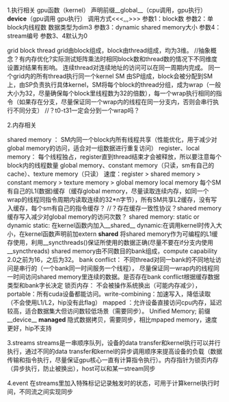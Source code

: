 1.执行相关
gpu函数（kernel）
声明前缀__global__（cpu调用，gpu执行） __device__（gpu调用 gpu执行）
调用方式<<<,,,>>> 参数1：block数   参数2：单block内线程数 数据类型为dim3
                               参数3：dynamic shared memory大小 参数4： stream编号 参数3、4默认为0

grid block thread
grid由block组成，block由thread组成，均为3维。
//抽象概念？有内存优化?实际测试矩阵乘法时相同block数和thread数的情况下不同维度设置对结果有影响。
连续thread对连续地址的访问可以在同一周期内完成。
同一个grid内的所有thread执行同一个kernel
SM
由SP组成，block会被分配到SM上，由SP负责执行具体kernel，SM将每个block的thread分组，成为wrap（一般大小为32，尽量确保每个block里线程数为32的倍数），每一个wrap执行相同的指令（如果存在分支，尽量保证同一个wrap内的线程在同一分支内，否则会串行执行不同分支）
//？t0-t31一定会分到一个wrap吗？


2.内存相关

shared memory ： SM内同一个block内所有线程共享（性能优化，用于减少对global memory的访问，适合对一组数据进行重复访问）
register、local memory： 每个线程独占，register直到thread结束才会被释放，所以要注意每个block内的线程数量
global memory、constant memory（只读，sm有自己的cache）、texture memory（只读）
速度：register > shared memory > constant memory > texture memory > global memory local memory
每个SM有自己的L1(数据)缓存（缓存global memory，尽量读取连续内存，如同一个wrap的线程同指令周期内读取连续的32*n字节），所有SM共享L2缓存，没有写入缓存，每个sm有自己的指令缓存？
//？存在缓存一致性协议？shared memory缓存写入减少对global memory的访问次数？
shared memory: static or dynamic
static: 在kernel函数内加入__shared__    dynamic:在调用kernel时传入大小，在kernel函数声明前加extern __shared__
将shared memory作为可编程的L1缓存使用，利用__syncthreads()保证所使用的数据正确(尽量不要在if分支内使用__syncthreads)
shared memory由不同数目的bank组成，compute capability 2.0之前为16，之后为32。
bank conflict： 不同thread对同一bank的不同地址访问是串行的（一个bank同一时间服务一个线程），
尽量保证同一wrap内的线程同一时间访问shared memory里连续的数据。是否存在bank conflict根据缓存数据类型和bank字长决定
锁页内存： 不会被操作系统换出（可能内存减少），portable：所有cuda设备都能访问。write-combining：加速写入，降低读取（不会使用L1/L2，hip没有此flag） mapped ：允许设备直接访问cpu内存，延迟较高，适合数据集大但访问数较低场景（需要同步）。
Unified Memory; 前缀__device__ __managed__ 隐式数据拷贝，需要同步，相比mpaped memory，速度更好，hip不支持

3.streams
streams是一串顺序队列，设备的data transfer和kernel执行可以并行执行，通过不同的data transfer和kernel的异步调用顺序来提高设备的负载（数据传输和指令执行，尽量保证gpu核心一直有计算指令执行）。内存指针为锁页内存（异步执行，防止被换出），host可以和某一stream同步

4.event
在streams里加入特殊标记记录触发时的状态，可用于计算kernel执行时间，不同流之间实现同步
